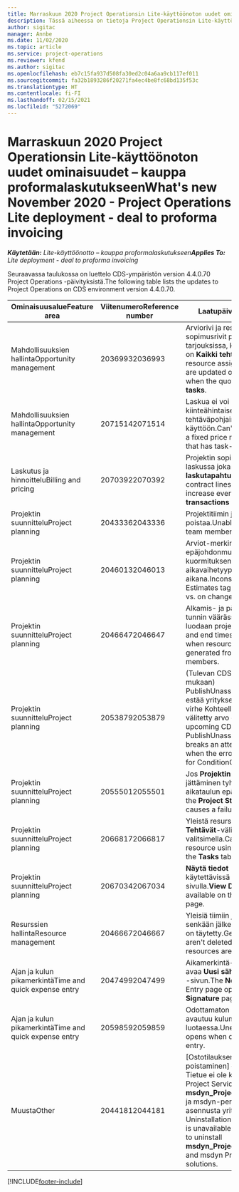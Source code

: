 ```yaml
---
title: Marraskuun 2020 Project Operationsin Lite-käyttöönoton uudet ominaisuudet – kauppa proformalaskutukseen
description: Tässä aiheessa on tietoja Project Operationsin Lite-käyttöönoton – kauppa proformalaskutukseen marraskuun 2020 version päivityksissä olevista laatupäivityksistä.
author: sigitac
manager: Annbe
ms.date: 11/02/2020
ms.topic: article
ms.service: project-operations
ms.reviewer: kfend
ms.author: sigitac
ms.openlocfilehash: eb7c15fa937d508fa30ed2c04a6aa9cb117ef011
ms.sourcegitcommit: fa32b1893286f20271fa4ec4be8fc68bd135f53c
ms.translationtype: HT
ms.contentlocale: fi-FI
ms.lasthandoff: 02/15/2021
ms.locfileid: "5272069"
---
```

# <a name="whats-new-november-2020---project-operations-lite-deployment---deal-to-proforma-invoicing"></a><span data-ttu-id="4a619-103">Marraskuun 2020 Project Operationsin Lite-käyttöönoton uudet ominaisuudet – kauppa proformalaskutukseen</span><span class="sxs-lookup"><span data-stu-id="4a619-103">What's new November 2020 - Project Operations Lite deployment - deal to proforma invoicing</span></span>

<span data-ttu-id="4a619-104">_**Käytetään:** Lite-käyttöönotto – kauppa proformalaskutukseen_</span><span class="sxs-lookup"><span data-stu-id="4a619-104">_**Applies To:** Lite deployment - deal to proforma invoicing_</span></span>

<span data-ttu-id="4a619-105">Seuraavassa taulukossa on luettelo CDS-ympäristön version 4.4.0.70 Project Operations -päivityksistä.</span><span class="sxs-lookup"><span data-stu-id="4a619-105">The following table lists the updates to Project Operations on CDS environment version 4.4.0.70.</span></span>

| <span data-ttu-id="4a619-106">Ominaisuusalue</span><span class="sxs-lookup"><span data-stu-id="4a619-106">Feature area</span></span>                 | <span data-ttu-id="4a619-107">Viitenumero</span><span class="sxs-lookup"><span data-stu-id="4a619-107">Reference number</span></span> | <span data-ttu-id="4a619-108">Laatupäivitys</span><span class="sxs-lookup"><span data-stu-id="4a619-108">Quality update</span></span>                                                                                                                                                                    |
|------------------------------|------------------|-----------------------------------------------------------------------------------------------------------------------------------------------------------------------------------|
| <span data-ttu-id="4a619-109">  Mahdollisuuksien hallinta</span><span class="sxs-lookup"><span data-stu-id="4a619-109">Opportunity management</span></span>       | <span data-ttu-id="4a619-110">2036993</span><span class="sxs-lookup"><span data-stu-id="4a619-110">2036993</span></span>          | <span data-ttu-id="4a619-111">Arviorivi ja resurssin delegoinnin sopimusrivit päivitetään voittavissa tarjouksissa, kun tarjousrivin tyyppi on **Kaikki tehtävät**.</span><span class="sxs-lookup"><span data-stu-id="4a619-111">Estimate line and resource   assignment contract lines are updated on winning quotes when the quote line   type is **All tasks**.</span></span>                                                 |
| <span data-ttu-id="4a619-112">  Mahdollisuuksien hallinta</span><span class="sxs-lookup"><span data-stu-id="4a619-112">Opportunity management</span></span>       | <span data-ttu-id="4a619-113">2071514</span><span class="sxs-lookup"><span data-stu-id="4a619-113">2071514</span></span>          | <span data-ttu-id="4a619-114">Laskua ei voi luoda sopimuksen kiinteähintaiselle välitavoitteelle, jos tehtäväpohjainen laskutus on otettu käyttöön.</span><span class="sxs-lookup"><span data-stu-id="4a619-114">Can't create an invoice for a   fixed price milestone on a contract that has task-based billing enabled.</span></span>                                                                          |
| <span data-ttu-id="4a619-115">Laskutus ja hinnoittelu</span><span class="sxs-lookup"><span data-stu-id="4a619-115">Billing and pricing</span></span>          | <span data-ttu-id="4a619-116">2070392</span><span class="sxs-lookup"><span data-stu-id="4a619-116">2070392</span></span>          | <span data-ttu-id="4a619-117">Projektin sopimusrivit lisääntyvät laskussa joka kerta, kun **Päivitä laskutapahtumat** valitaan.</span><span class="sxs-lookup"><span data-stu-id="4a619-117">Project contract lines on the   invoice increase every time **Refresh invoice transactions** is   selected.</span></span>                                                                       |
| <span data-ttu-id="4a619-118">Projektin suunnittelu</span><span class="sxs-lookup"><span data-stu-id="4a619-118">Project planning</span></span>             | <span data-ttu-id="4a619-119">2043336</span><span class="sxs-lookup"><span data-stu-id="4a619-119">2043336</span></span>          | <span data-ttu-id="4a619-120">Projektitiimin jäsentietuetta ei voi poistaa.</span><span class="sxs-lookup"><span data-stu-id="4a619-120">Unable to delete a project team member record.</span></span>                                                                                                                                    |
| <span data-ttu-id="4a619-121">Projektin suunnittelu</span><span class="sxs-lookup"><span data-stu-id="4a619-121">Project planning</span></span>             | <span data-ttu-id="4a619-122">2046013</span><span class="sxs-lookup"><span data-stu-id="4a619-122">2046013</span></span>          | <span data-ttu-id="4a619-123">Arviot-merkintäsarakkeiden epäjohdonmukainen toiminta kuormituksen aikana verrattuna aikavaihetyypin muutoksen aikana.</span><span class="sxs-lookup"><span data-stu-id="4a619-123">Inconsistent behavior for   Estimates tag columns during load vs. on change of time-phase type.</span></span>                                                                                   |
| <span data-ttu-id="4a619-124">Projektin suunnittelu</span><span class="sxs-lookup"><span data-stu-id="4a619-124">Project planning</span></span>             | <span data-ttu-id="4a619-125">2046647</span><span class="sxs-lookup"><span data-stu-id="4a619-125">2046647</span></span>          | <span data-ttu-id="4a619-126">Alkamis- ja päättymisaika ovat tunnin väärässä, kun resurssitarpeet luodaan projektitiimin jäsenistä.</span><span class="sxs-lookup"><span data-stu-id="4a619-126">Start and end times are off by   an hour when resource requirements are generated from project team members.</span></span>                                                                      |
| <span data-ttu-id="4a619-127">Projektin suunnittelu</span><span class="sxs-lookup"><span data-stu-id="4a619-127">Project planning</span></span>             | <span data-ttu-id="4a619-128">2053879</span><span class="sxs-lookup"><span data-stu-id="4a619-128">2053879</span></span>          | <span data-ttu-id="4a619-129">(Tulevan CDS-käyttöönoton mukaan) PublishUnassignedAssignments estää yrityksen tallentaa tehtävä; virhe Kohteelle ConditionOperator.In välitetty arvo on tyhjä.</span><span class="sxs-lookup"><span data-stu-id="4a619-129">(Per the upcoming CDS   rollout)   PublishUnassignedAssignments   breaks an attempt to save a task when  the error, "The   value passed for ConditionOperator.In is   empty."</span></span> |
| <span data-ttu-id="4a619-130">Projektin suunnittelu</span><span class="sxs-lookup"><span data-stu-id="4a619-130">Project planning</span></span>             | <span data-ttu-id="4a619-131">2055501</span><span class="sxs-lookup"><span data-stu-id="4a619-131">2055501</span></span>          | <span data-ttu-id="4a619-132">Jos **Projektin alkamispäivä** jättäminen tyhjäksi aiheuttaa aikataulun epäonnistumisen.</span><span class="sxs-lookup"><span data-stu-id="4a619-132">Leaving the **Project Start   Date** empty causes a failure in the schedule.</span></span>                                                                                                      |
| <span data-ttu-id="4a619-133">Projektin suunnittelu</span><span class="sxs-lookup"><span data-stu-id="4a619-133">Project planning</span></span>             | <span data-ttu-id="4a619-134">2066817</span><span class="sxs-lookup"><span data-stu-id="4a619-134">2066817</span></span>          | <span data-ttu-id="4a619-135">Yleistä resurssia ei voi luoda **Tehtävät**-välilehden henkilöiden valitsimella.</span><span class="sxs-lookup"><span data-stu-id="4a619-135">Can't create a generic   resource   using the people picker on   the **Tasks** tab.</span></span>                                                                                               |
| <span data-ttu-id="4a619-136">Projektin suunnittelu</span><span class="sxs-lookup"><span data-stu-id="4a619-136">Project planning</span></span>             | <span data-ttu-id="4a619-137">2067034</span><span class="sxs-lookup"><span data-stu-id="4a619-137">2067034</span></span>          | <span data-ttu-id="4a619-138">**Näytä tiedot** -painike ei ole käytettävissä **Tehtävän tiedot** -sivulla.</span><span class="sxs-lookup"><span data-stu-id="4a619-138">**View Details** button isn't available on the **Details of Task** page.</span></span>                                                                                                         |
| <span data-ttu-id="4a619-139">Resurssien hallinta</span><span class="sxs-lookup"><span data-stu-id="4a619-139">Resource management</span></span>          | <span data-ttu-id="4a619-140">2046667</span><span class="sxs-lookup"><span data-stu-id="4a619-140">2046667</span></span>          | <span data-ttu-id="4a619-141">Yleisiä tiimiin jäseniä ei poisteta senkään jälkeen, kun kaikki resurssit on täytetty.</span><span class="sxs-lookup"><span data-stu-id="4a619-141">Generic team members aren't   deleted even after all resources are fulfilled.</span></span>                                                                                                     |
| <span data-ttu-id="4a619-142">Ajan ja kulun pikamerkintä</span><span class="sxs-lookup"><span data-stu-id="4a619-142">Time and quick expense entry</span></span> | <span data-ttu-id="4a619-143">2047499</span><span class="sxs-lookup"><span data-stu-id="4a619-143">2047499</span></span>          | <span data-ttu-id="4a619-144">Aikamerkintä-sivun **Uusi**-painike avaa **Uusi sähköpostin allekirjoitus** -sivun.</span><span class="sxs-lookup"><span data-stu-id="4a619-144">The **New** button on the Time   Entry page opens the **New Email Signature** page.</span></span>                                                                                               |
| <span data-ttu-id="4a619-145">Ajan ja kulun pikamerkintä</span><span class="sxs-lookup"><span data-stu-id="4a619-145">Time and quick expense entry</span></span> | <span data-ttu-id="4a619-146">2059859</span><span class="sxs-lookup"><span data-stu-id="4a619-146">2059859</span></span>          | <span data-ttu-id="4a619-147">Odottamaton ponnahdusikkuna avautuu kulumerkintää luotaessa.</span><span class="sxs-lookup"><span data-stu-id="4a619-147">Unexpected   pop-up opens when creating an expense entry.</span></span>                                                                                                                         |
| <span data-ttu-id="4a619-148">Muusta</span><span class="sxs-lookup"><span data-stu-id="4a619-148">Other</span></span>                        | <span data-ttu-id="4a619-149">2044181</span><span class="sxs-lookup"><span data-stu-id="4a619-149">2044181</span></span>          | <span data-ttu-id="4a619-150">[Ostotilauksen asennuksen poistaminen] – Tapahtuu virhe Tietue ei ole käytettävissä, kun Project Servicen **msdyn_ProjectServiceCore_Patch**- ja msdyn-perusratkaisujen asennusta yritetään poistaa.</span><span class="sxs-lookup"><span data-stu-id="4a619-150">[PO Uninstallation] - The error,   "Record is unavailable" occurs when you try to uninstall   **msdyn_ProjectServiceCore_Patch** and msdyn Project service core solutions.</span></span>        |


[!INCLUDE[footer-include](../../includes/footer-banner.md)]